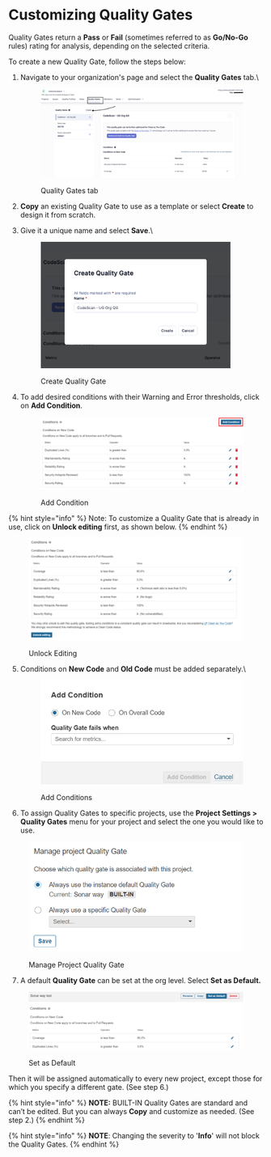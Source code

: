 # Customizing Quality Gates

Quality Gates return a **Pass** or **Fail** (sometimes referred to as **Go/No-Go** rules) rating for analysis, depending on the selected criteria.

To create a new Quality Gate, follow the steps below:

1.  Navigate to your organization's page and select the **Quality Gates** tab.\


    <figure><img src="../../../.gitbook/assets/image (1712).png" alt=""><figcaption><p>Quality Gates tab</p></figcaption></figure>
2. **Copy** an existing Quality Gate to use as a template or select **Create** to design it from scratch.&#x20;
3.  Give it a unique name and select **Save**.\


    <figure><img src="../../../.gitbook/assets/image (1713).png" alt="" width="375"><figcaption><p>Create Quality Gate</p></figcaption></figure>
4.  To add desired conditions with their Warning and Error thresholds, click on **Add Condition**.&#x20;

    <figure><img src="../../../.gitbook/assets/image (1) (1) (1) (1) (1) (1) (1) (1) (1) (1) (1) (1) (1) (1) (1) (1) (1) (1) (1) (1) (1) (1) (1) (1) (1) (1) (1) (1) (1) (1) (1) (1).png" alt=""><figcaption><p>Add Condition</p></figcaption></figure>

{% hint style="info" %}
Note: To customize a Quality Gate that is already in use, click on **Unlock editing** first, as shown below.
{% endhint %}

<figure><img src="../../../.gitbook/assets/image (2) (1) (1) (1) (1) (1) (1) (1) (1) (1) (1) (1) (1) (1) (1) (1) (1) (1) (1) (1) (1) (1) (1).png" alt=""><figcaption><p>Unlock Editing</p></figcaption></figure>

5.  Conditions on **New Code** and **Old Code** must be added separately.\


    <figure><img src="../../../.gitbook/assets/image (3) (1) (1) (1) (1) (1) (1) (1) (1) (1) (1) (1) (1) (1) (1) (1) (1) (1) (1) (1).png" alt="" width="482"><figcaption><p>Add Conditions</p></figcaption></figure>
6. To assign Quality Gates to specific projects, use the **Project Settings > Quality Gates** menu for your project and select the one you would like to use.

<figure><img src="../../../.gitbook/assets/image (4) (1) (1) (1) (1) (1) (1) (1) (1) (1) (1) (1) (1) (1) (1) (1) (1) (1) (1).png" alt=""><figcaption><p>Manage Project Quality Gate</p></figcaption></figure>

7. A default **Quality Gate** can be set at the org level. Select **Set as Default.**

<figure><img src="../../../.gitbook/assets/image (5) (1) (1) (1) (1) (1) (1) (1) (1) (1) (1) (1) (1) (1).png" alt=""><figcaption><p>Set as Default</p></figcaption></figure>

Then it will be assigned automatically to every new project, except those for which you specify a different gate. (See step 6.)

{% hint style="info" %}
**NOTE:** BUILT-IN Quality Gates are standard and can’t be edited. But you can always **Copy** and customize as needed. (See step 2.)
{% endhint %}

{% hint style="info" %}
**NOTE**: Changing the severity to '**Info**' will not block the Quality Gates.
{% endhint %}
